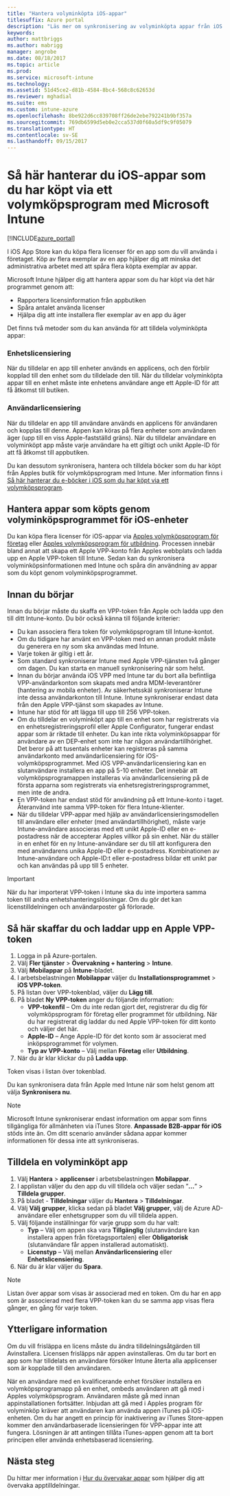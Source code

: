```yaml
---
title: "Hantera volyminköpta iOS-appar"
titlesuffix: Azure portal
description: "Läs mer om synkronisering av volyminköpta appar från iOS store i Intune och hantering och spårning av deras användning.”"
keywords: 
author: mattbriggs
ms.author: mabrigg
manager: angrobe
ms.date: 08/18/2017
ms.topic: article
ms.prod: 
ms.service: microsoft-intune
ms.technology: 
ms.assetid: 51d45ce2-d81b-4584-8bc4-568c8c62653d
ms.reviewer: mghadial
ms.suite: ems
ms.custom: intune-azure
ms.openlocfilehash: 8be922d6cc839708ff26de2ebe792241b9bf357a
ms.sourcegitcommit: 769db6599d5eb0e2cca537d0f60a5df9c9f05079
ms.translationtype: HT
ms.contentlocale: sv-SE
ms.lasthandoff: 09/15/2017
---
```

# <a name="how-to-manage-ios-apps-you-purchased-through-a-volume-purchase-program-with-microsoft-intune"></a>Så här hanterar du iOS-appar som du har köpt via ett volymköpsprogram med Microsoft Intune


[!INCLUDE[azure_portal](./includes/azure_portal.md)]

I iOS App Store kan du köpa flera licenser för en app som du vill använda i företaget. Köp av flera exemplar av en app hjälper dig att minska det administrativa arbetet med att spåra flera köpta exemplar av appar.

Microsoft Intune hjälper dig att hantera appar som du har köpt via det här programmet genom att:

- Rapportera licensinformation från appbutiken
- Spåra antalet använda licenser
- Hjälpa dig att inte installera fler exemplar av en app du äger

Det finns två metoder som du kan använda för att tilldela volyminköpta appar:

### <a name="device-licensing"></a>Enhetslicensiering

När du tilldelar en app till enheter används en applicens, och den förblir kopplad till den enhet som du tilldelade den till.
När du tilldelar volyminköpta appar till en enhet måste inte enhetens användare ange ett Apple-ID för att få åtkomst till butiken. 



### <a name="user-licensing"></a>Användarlicensiering

När du tilldelar en app till användare används en applicens för användaren och kopplas till denne. Appen kan köras på flera enheter som användaren äger (upp till en viss Apple-fastställd gräns).
När du tilldelar användare en volyminköpt app måste varje användare ha ett giltigt och unikt Apple-ID för att få åtkomst till appbutiken.


Du kan dessutom synkronisera, hantera och tilldela böcker som du har köpt från Apples butik för volymköpsprogram med Intune. Mer information finns i [Så här hanterar du e-böcker i iOS som du har köpt via ett volymköpsprogram](vpp-ebooks-ios.md).


## <a name="manage-volume-purchased-apps-for-ios-devices"></a>Hantera appar som köpts genom volyminköpsprogrammet för iOS-enheter
Du kan köpa flera licenser för iOS-appar via [Apples volymköpsprogram för företag](http://www.apple.com/business/vpp/) eller [Apples volymköpsprogram för utbildning](http://volume.itunes.apple.com/us/store). Processen innebär bland annat att skapa ett Apple VPP-konto från Apples webbplats och ladda upp en Apple VPP-token till Intune.  Sedan kan du synkronisera volyminköpsinformationen med Intune och spåra din användning av appar som du köpt genom volyminköpsprogrammet.

## <a name="before-you-start"></a>Innan du börjar
Innan du börjar måste du skaffa en VPP-token från Apple och ladda upp den till ditt Intune-konto. Du bör också känna till följande kriterier:

* Du kan associera flera token för volymköpsprogram till Intune-kontot.
* Om du tidigare har använt en VPP-token med en annan produkt måste du generera en ny som ska användas med Intune.
* Varje token är giltig i ett år.
* Som standard synkroniserar Intune med Apple VPP-tjänsten två gånger om dagen. Du kan starta en manuell synkronisering när som helst.
* Innan du börjar använda iOS VPP med Intune tar du bort alla befintliga VPP-användarkonton som skapats med andra MDM-leverantörer (hantering av mobila enheter). Av säkerhetsskäl synkroniserar Intune inte dessa användarkonton till Intune. Intune synkroniserar endast data från den Apple VPP-tjänst som skapades av Intune.
* Intune har stöd för att lägga till upp till 256 VPP-token.
* Om du tilldelar en volyminköpt app till en enhet som har registrerats via en enhetsregistreringsprofil eller Apple Configurator, fungerar endast appar som är riktade till enheter. Du kan inte rikta volyminköpsappar för användare av en DEP-enhet som inte har någon användartillhörighet.
Det beror på att tusentals enheter kan registreras på samma användarkonto med användarlicensiering för iOS-volymköpsprogrammet. Med iOS VPP-användarlicensiering kan en slutanvändare installera en app på 5-10 enheter.
Det innebär att volymköpsprogramappen installeras via användarlicensiering på de första apparna som registrerats via enhetsregistreringsprogrammet, men inte de andra.
* En VPP-token har endast stöd för användning på ett Intune-konto i taget. Återanvänd inte samma VPP-token för flera Intune-klienter.
* När du tilldelar VPP-appar med hjälp av användarlicensieringsmodellen till användare eller enheter (med användartillhörighet), måste varje Intune-användare associeras med ett unikt Apple-ID eller en e-postadress när de accepterar Apples villkor på sin enhet.
När du ställer in en enhet för en ny Intune-användare ser du till att konfigurera den med användarens unika Apple-ID eller e-postadress. Kombinationen av Intune-användare och Apple-ID:t eller e-postadress bildar ett unikt par och kan användas på upp till 5 enheter.

>[!IMPORTANT]
>När du har importerat VPP-token i Intune ska du inte importera samma token till andra enhetshanteringslösningar. Om du gör det kan licenstilldelningen och användarposter gå förlorade.

## <a name="to-get-and-upload-an-apple-vpp-token"></a>Så här skaffar du och laddar upp en Apple VPP-token

1. Logga in på Azure-portalen.
2. Välj **Fler tjänster** > **Övervakning + hantering** > **Intune**.
3. Välj **Mobilappar** på **Intune**-bladet.
1.  I arbetsbelastningen **Mobilappar** väljer du **Installationsprogrammet** > **iOS VPP-token**.
2.  På listan över VPP-tokenblad, väljer du **Lägg till**.
3.  På bladet **Ny VPP-token** anger du följande information:
    - **VPP-tokenfil** – Om du inte redan gjort det, registrerar du dig för volymköpsprogram för företag eller programmet för utbildning. När du har registrerat dig laddar du ned Apple VPP-token för ditt konto och väljer det här.
    - **Apple-ID** – Ange Apple-ID för det konto som är associerat med inköpsprogrammet för volymen.
    - **Typ av VPP-konto** – Välj mellan **Företag** eller **Utbildning**.
4. När du är klar klickar du på **Ladda upp**.

Token visas i listan över tokenblad.


Du kan synkronisera data från Apple med Intune när som helst genom att välja **Synkronisera nu**.

> [!NOTE]
> Microsoft Intune synkroniserar endast information om appar som finns tillgängliga för allmänheten via iTunes Store. **Anpassade B2B-appar för iOS** stöds inte än. Om ditt scenario använder sådana appar kommer informationen för dessa inte att synkroniseras.

## <a name="to-assign-a-volume-purchased-app"></a>Tilldela en volyminköpt app

1.  Välj **Hantera** > **applicenser** i arbetsbelastningen **Mobilappar**.
2.  I applistan väljer du den app du vill tilldela och väljer sedan ”**...**” > **Tilldela grupper**.
3.  På bladet *<app name>* - **Tilldelningar** väljer du **Hantera** > **Tilldelningar**.
4.  Välj **Välj grupper**, klicka sedan på bladet **Välj grupper**, välj de Azure AD-användare eller enhetsgrupper som du vill tilldela appen.
5.  Välj följande inställningar för varje grupp som du har valt:
    - **Typ** – Välj om appen ska vara **Tillgänglig** (slutanvändare kan installera appen från företagsportalen) eller **Obligatorisk** (slutanvändare får appen installerad automatiskt).
    - **Licenstyp** – Välj mellan **Användarlicensiering** eller **Enhetslicensiering**.
6.  När du är klar väljer du **Spara**.


>[!NOTE]
>Listan över appar som visas är associerad med en token. Om du har en app som är associerad med flera VPP-token kan du se samma app visas flera gånger, en gång för varje token.

## <a name="further-information"></a>Ytterligare information

Om du vill frisläppa en licens måste du ändra tilldelningsåtgärden till Avinstallera. Licensen frisläpps när appen avinstalleras. Om du tar bort en app som har tilldelats en användare försöker Intune återta alla applicenser som är kopplade till den användaren.

När en användare med en kvalificerande enhet försöker installera en volymköpsprogramapp på en enhet, ombeds användaren att gå med i Apples volymköpsprogram. Användaren måste gå med innan appinstallationen fortsätter. Inbjudan att gå med i Apples program för volyminköp kräver att användaren kan använda appen iTunes på iOS-enheten. Om du har angett en princip för inaktivering av iTunes Store-appen kommer den användarbaserade licensieringen för VPP-appar inte att fungera. Lösningen är att antingen tillåta iTunes-appen genom att ta bort principen eller använda enhetsbaserad licensiering.



## <a name="next-steps"></a>Nästa steg

Du hittar mer information i [Hur du övervakar appar](apps-monitor.md) som hjälper dig att övervaka apptilldelningar.